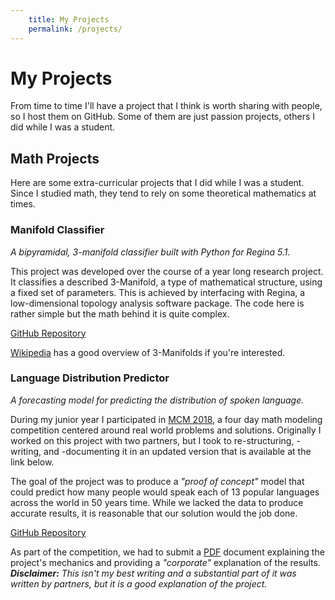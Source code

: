 ```yaml
---
    title: My Projects
    permalink: /projects/
---
```


<!-- ![Python Code](/assets/images/python-code.png) -->

# My Projects

From time to time I'll have a project that I think is worth sharing with people, so I host them on GitHub. Some of them are just passion projects, others I did while I was a student.


## Math Projects

Here are some extra-curricular projects that I did while I was a student. Since I studied math, they tend to rely on some theoretical mathematics at times.


### Manifold Classifier

_A bipyramidal, 3-manifold classifier built with Python for Regina 5.1._

This project was developed over the course of a year long research project. It classifies a described 3-Manifold, a type of mathematical structure, using a fixed set of parameters. This is achieved by interfacing with Regina, a low-dimensional topology analysis software package. The code here is rather simple but the math behind it is quite complex.

[GitHub Repository](https://github.com/JacobLindey/ManifoldClassifier)

[Wikipedia](https://en.wikipedia.org/wiki/3-manifold) has a good overview of 3-Manifolds if you're interested.


### Language Distribution Predictor

_A forecasting model for predicting the distribution of spoken language._

During my junior year I participated in [MCM 2018](https://www.comap.com/undergraduate/contests/mcm/), a four day math modeling competition centered around real world problems and solutions. Originally I worked on this project with two partners, but I took to re-structuring, -writing, and -documenting it in an updated version that is available at the link below.

The goal of the project was to produce a _"proof of concept"_ model that could predict how many people would speak each of 13 popular languages across the world in 50 years time. While we lacked the data to produce accurate results, it is reasonable that our solution would  the job done.

[GitHub Repository](https://github.com/JacobLindey/Language-Distribution-Predictor)

As part of the competition, we had to submit a [PDF](/assets/downloadables/mcm2018-final-paper.pdf) document explaining the project's mechanics and providing a _"corporate"_ explanation of the results.
_**Disclaimer:** This isn't my best writing and a substantial part of it was written by partners, but it is a good explanation of the project._
